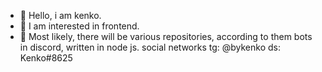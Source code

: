 - 👋 Hello, i am kenko.
- 👀 I am interested in frontend.
- 🌱 Most likely, there will be various repositories, according to them bots in discord, written in node js.
social networks
tg: @bykenko
ds: Kenko#8625
<!---
byk3nko/byk3nko is a ✨ special ✨ repository because its `README.md` (this file) appears on your GitHub profile.
You can click the Preview link to take a look at your changes.
--->
